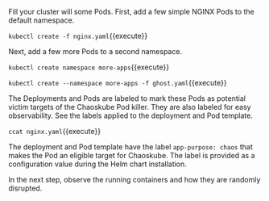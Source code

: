 Fill your cluster will some Pods. First, add a few simple NGINX Pods to the default namespace.

`kubectl create -f nginx.yaml`{{execute}}

Next, add a few more Pods to a second namespace.

`kubectl create namespace more-apps`{{execute}}

`kubectl create --namespace more-apps -f ghost.yaml`{{execute}}

The Deployments and Pods are labeled to mark these Pods as potential victim targets of the Chaoskube Pod killer. They are also labeled for easy observability. See the labels applied to the deployment and Pod template.

`ccat nginx.yaml`{{execute}}

The deployment and Pod template have the label `app-purpose: chaos` that makes the Pod an eligible target for Chaoskube. The label is provided as a configuration value during the Helm chart installation.

In the next step, observe the running containers and how they are randomly disrupted.
